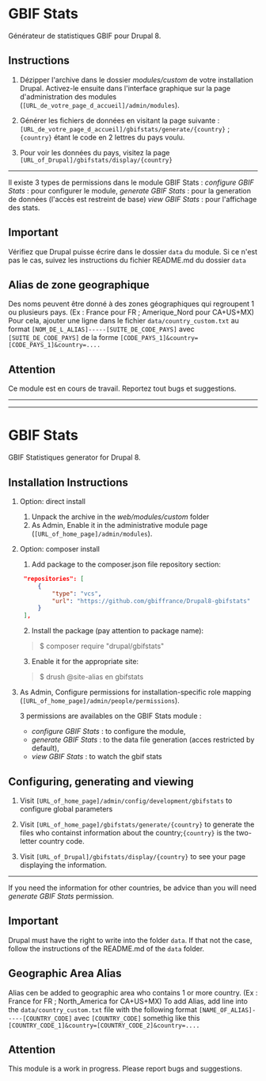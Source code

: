 GBIF Stats
==========

Générateur de statistiques GBIF pour Drupal 8.

Instructions
------------

1. Dézipper l'archive dans le dossier *modules/custom* de votre installation Drupal. Activez-le ensuite dans l'interface graphique sur la page d'administration des modules (`[URL_de_votre_page_d_accueil]/admin/modules`).

2. Générer les fichiers de données en visitant la page suivante : `[URL_de_votre_page_d_accueil]/gbifstats/generate/{country}` ; `{country}` étant le code en 2 lettres du pays voulu.

3. Pour voir les données du pays, visitez la page `[URL_of_Drupal]/gbifstats/display/{country}`

---

Il existe 3 types de permissions dans le module GBIF Stats : 
    *configure GBIF Stats* : pour configurer le module, 
    *generate GBIF Stats* : pour la generation de données (l'accès est restreint de base) 
    *view GBIF Stats* : pour l'affichage des stats.

Important
---------
Vérifiez que Drupal puisse écrire dans le dossier `data` du module. Si ce n'est pas le cas, suivez les instructions du fichier README.md du dossier `data` 

Alias de zone geographique
--------------------------
Des noms peuvent être donné à des zones géographiques qui regroupent 1 ou plusieurs pays. (Ex : France pour FR ; Amerique_Nord pour CA+US+MX) 
Pour cela, ajouter une ligne dans le fichier `data/country_custom.txt` au format `[NOM_DE_L_ALIAS]-----[SUITE_DE_CODE_PAYS]` avec `[SUITE_DE_CODE_PAYS]` de la forme `[CODE_PAYS_1]&country=[CODE_PAYS_1]&country=....`

Attention
---------
Ce module est en cours de travail. Reportez tout bugs et suggestions.

---
---

GBIF Stats
==========

GBIF Statistiques generator for Drupal 8.

Installation Instructions
------------

1. Option: direct install
   1. Unpack the archive in the *web/modules/custom* folder
   2. As Admin, Enable it in the administrative module page (`[URL_of_home_page]/admin/modules`).
2. Option: composer install
   1. Add package to the composer.json file repository section:
   ```json
    "repositories": [
        {
            "type": "vcs",
            "url": "https://github.com/gbiffrance/Drupal8-gbifstats"
        }
    ],
   ```
   2. Install the package (pay attention to package name): 
   > $ composer require "drupal/gbifstats"

   3. Enable it for the appropriate site:
   > $ drush @site-alias en gbifstats

3. As Admin, Configure permissions for installation-specific role mapping (`[URL_of_home_page]/admin/people/permissions`).
   
   3 permissions are availables on the GBIF Stats module : 
   - *configure GBIF Stats* : to configure the module, 
   - *generate GBIF Stats* : to the data file generation (acces restricted by default), 
   - *view GBIF Stats* : to watch the gbif stats

Configuring, generating and viewing
------------

1. Visit `[URL_of_home_page]/admin/config/development/gbifstats` to configure global parameters
2. Visit `[URL_of_home_page]/gbifstats/generate/{country}` to generate the files who containst information about the country;`{country}` is the two-letter country code.

3. Visit `[URL_of_Drupal]/gbifstats/display/{country}` to see your page displaying the information.

---


If you need the information for other countries, be advice than you will need *generate GBIF Stats* permission.

Important
---------
Drupal must have the right to write into the folder `data`. If that not the case, follow the instructions of the README.md of the `data` folder. 

Geographic Area Alias
----------------------
Alias cen be added to geographic area who contains 1 or more country. (Ex : France for FR ; North_America for CA+US+MX) 
To add Alias, add line into the `data/country_custom.txt` file with the following format `[NAME_OF_ALIAS]-----[COUNTRY_CODE]` avec `[COUNTRY_CODE]` somethig like this `[COUNTRY_CODE_1]&country=[COUNTRY_CODE_2]&country=....`


Attention
---------
This module is a work in progress. Please report bugs and suggestions.
